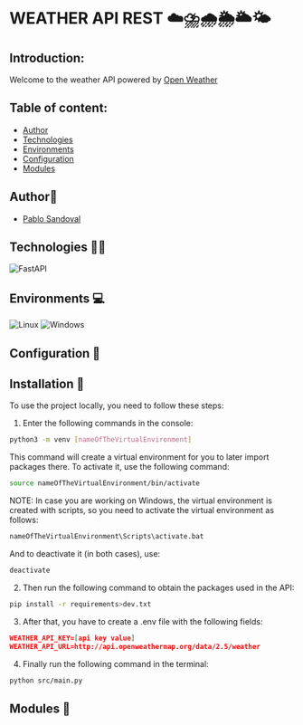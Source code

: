 # WEATHER API REST ☁️⛈️🌧️🌦️🌥️🌤️

## Introduction:

Welcome to the weather API powered by [Open Weather](https://openweathermap.org/)

## Table of content:

- [Author](#author👀)
- [Technologies](#technologies-👨‍💻)
- [Environments](#environments-💻)
- [Configuration](#configuration-🤖)
- [Modules](#modules-🚨)

## Author👀

- [Pablo Sandoval](https://github.com/SPablo2191)

## Technologies 👨‍💻

![FastAPI](https://img.shields.io/badge/FastAPI-0.101.1-brightgreen.svg)

## Environments 💻

![Linux](https://img.shields.io/badge/Linux-compatible-green)
![Windows](https://img.shields.io/badge/Windows-compatible-green)

## Configuration 🤖
## Installation 🤖
To use the project locally, you need to follow these steps:

1) Enter the following commands in the console:

```bash
python3 -m venv [nameOfTheVirtualEnvironment]
```

This command will create a virtual environment for you to later import packages there. To activate it, use the following command:

```bash
source nameOfTheVirtualEnvironment/bin/activate
```
NOTE: In case you are working on Windows, the virtual environment is created with scripts, so you need to activate the virtual environment as follows:

```bash
nameOfTheVirtualEnvironment\Scripts\activate.bat
```
And to deactivate it (in both cases), use:

```bash
deactivate
```

2) Then run the following command to obtain the packages used in the API:

```bash
pip install -r requirements>dev.txt
```
3) After that, you have to create a .env file with the following fields:
```json
WEATHER_API_KEY=[api key value]
WEATHER_API_URL=http://api.openweathermap.org/data/2.5/weather
```

4) Finally run the following command in the terminal:

```bash
python src/main.py
```

## Modules 🚨
